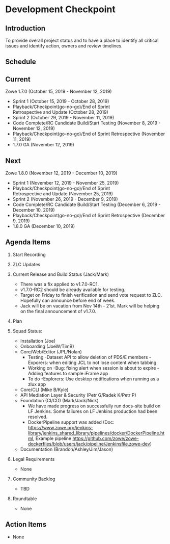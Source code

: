 # Development Checkpoint

Introduction
------------
To provide overall project status and to have a place to identify all critical issues and identify action, owners and review timelines.

Schedule
--------

Current
-------
Zowe 1.7.0 (October 15, 2019 - November 12, 2019)
- Sprint 1 (October 15, 2019 - October 28, 2019)
- Playback/Checkpoint(go-no-go)/End of Sprint Retrospective and Update (October 28, 2019)
- Sprint 2 (October 29, 2019 - November 11, 2019)
- Code Complete/RC Candidate Build/Start Testing (November 8, 2019 - November 12, 2019)
- Playback/Checkpoint(go-no-go)/End of Sprint Retrospective (November 11, 2019)
- 1.7.0 GA (November 12, 2019)

Next
----
Zowe 1.8.0 (November 12, 2019 - December 10, 2019)
- Sprint 1 (November 12, 2019 - November 25, 2019)
- Playback/Checkpoint(go-no-go)/End of Sprint Retrospective and Update (November 25, 2019)
- Sprint 2 (November 26, 2019 - December 9, 2019)
- Code Complete/RC Candidate Build/Start Testing (December 6, 2019 - December 10, 2019)
- Playback/Checkpoint(go-no-go)/End of Sprint Retrospective (December 9, 2019)
- 1.8.0 GA (December 10, 2019)

Agenda Items
------------
1. Start Recording
2. ZLC Updates
3. Current Release and Build Status (Jack/Mark)
    - There was a fix applied to v1.7.0-RC1.
    - v1.7.0-RC2 should be already available for testing.
    - Target on Friday to finish verification and send vote request to ZLC. Hopefully can announce before end of week.
    - Jack will be on vacation from Nov 14th - 21st. Mark will be helping on the final announcement of v1.7.0.
4. Plan
5. Squad Status:
    - Installation (Joe)
    - Onboarding (JoeW/TimB)
    - Core/Web/Editor (JPL/Nolan)
        - Testing 
            -Dataset API to allow deletion of PDS/E members
            -Exporers: when editing JCL to not lose content when tabbing
        - Working on
            -Bug: fixing alert when session is about to expire
            -Adding features to sample iFrame app
       - To do
            -Explorers: Use desktop notifications when running as a zlux app            
    - Core/CLI (Mike B/Kyle)
    - API Mediation Layer & Security (Petr G/Radek K/Petr P)
    - Foundation (CI/CD) (Mark/Jack/Nick)
        - We have made progress on successfully run docs-site build on LF Jenkins. Some failures on LF Jenkins production had been resolved.
        - DockerPipeline support was added (Doc: https://www.zowe.org/jenkins-library/jenkins_shared_library/pipelines/docker/DockerPipeline.html, Example pipeline https://github.com/zowe/zowe-dockerfiles/blob/users/jack/pipeline/Jenkinsfile.zowe-dev)
    - Documentation (Brandon/Ashley/Jim/Jason)

6. Legal Requirements
    - None

7. Community Backlog
    - TBD
8. Roundtable
    - None

Action Items
------------
- None
